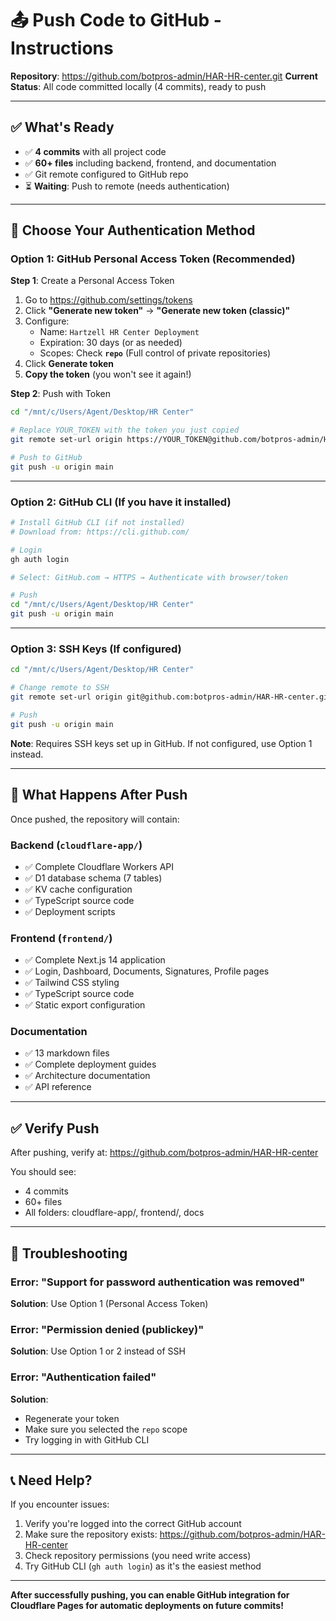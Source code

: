 # 📤 Push Code to GitHub - Instructions

**Repository**: https://github.com/botpros-admin/HAR-HR-center.git
**Current Status**: All code committed locally (4 commits), ready to push

---

## ✅ What's Ready

- ✅ **4 commits** with all project code
- ✅ **60+ files** including backend, frontend, and documentation
- ✅ Git remote configured to GitHub repo
- ⏳ **Waiting**: Push to remote (needs authentication)

---

## 🔐 Choose Your Authentication Method

### Option 1: GitHub Personal Access Token (Recommended)

**Step 1**: Create a Personal Access Token
1. Go to https://github.com/settings/tokens
2. Click **"Generate new token"** → **"Generate new token (classic)"**
3. Configure:
   - Name: `Hartzell HR Center Deployment`
   - Expiration: 30 days (or as needed)
   - Scopes: Check **`repo`** (Full control of private repositories)
4. Click **Generate token**
5. **Copy the token** (you won't see it again!)

**Step 2**: Push with Token
```bash
cd "/mnt/c/Users/Agent/Desktop/HR Center"

# Replace YOUR_TOKEN with the token you just copied
git remote set-url origin https://YOUR_TOKEN@github.com/botpros-admin/HAR-HR-center.git

# Push to GitHub
git push -u origin main
```

---

### Option 2: GitHub CLI (If you have it installed)

```bash
# Install GitHub CLI (if not installed)
# Download from: https://cli.github.com/

# Login
gh auth login

# Select: GitHub.com → HTTPS → Authenticate with browser/token

# Push
cd "/mnt/c/Users/Agent/Desktop/HR Center"
git push -u origin main
```

---

### Option 3: SSH Keys (If configured)

```bash
cd "/mnt/c/Users/Agent/Desktop/HR Center"

# Change remote to SSH
git remote set-url origin git@github.com:botpros-admin/HAR-HR-center.git

# Push
git push -u origin main
```

**Note**: Requires SSH keys set up in GitHub. If not configured, use Option 1 instead.

---

## 🎯 What Happens After Push

Once pushed, the repository will contain:

### Backend (`cloudflare-app/`)
- ✅ Complete Cloudflare Workers API
- ✅ D1 database schema (7 tables)
- ✅ KV cache configuration
- ✅ TypeScript source code
- ✅ Deployment scripts

### Frontend (`frontend/`)
- ✅ Complete Next.js 14 application
- ✅ Login, Dashboard, Documents, Signatures, Profile pages
- ✅ Tailwind CSS styling
- ✅ TypeScript source code
- ✅ Static export configuration

### Documentation
- ✅ 13 markdown files
- ✅ Complete deployment guides
- ✅ Architecture documentation
- ✅ API reference

---

## ✅ Verify Push

After pushing, verify at:
https://github.com/botpros-admin/HAR-HR-center

You should see:
- 4 commits
- 60+ files
- All folders: cloudflare-app/, frontend/, docs

---

## 🚨 Troubleshooting

### Error: "Support for password authentication was removed"
**Solution**: Use Option 1 (Personal Access Token)

### Error: "Permission denied (publickey)"
**Solution**: Use Option 1 or 2 instead of SSH

### Error: "Authentication failed"
**Solution**:
- Regenerate your token
- Make sure you selected the `repo` scope
- Try logging in with GitHub CLI

---

## 📞 Need Help?

If you encounter issues:
1. Verify you're logged into the correct GitHub account
2. Make sure the repository exists: https://github.com/botpros-admin/HAR-HR-center
3. Check repository permissions (you need write access)
4. Try GitHub CLI (`gh auth login`) as it's the easiest method

---

**After successfully pushing, you can enable GitHub integration for Cloudflare Pages for automatic deployments on future commits!**
